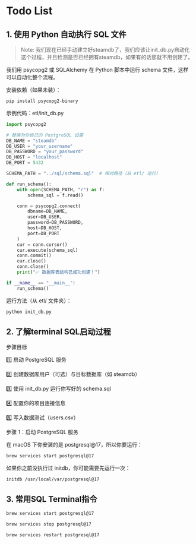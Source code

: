 # Todo List

## 1. 使用 Python 自动执行 SQL 文件

> Note: 我们现在已经手动建立好steamdb了，我们应该让init_db.py自动化这个过程，并且检测是否已经拥有steamdb，如果有的话那就不用创建了。

我们用 psycopg2 或 SQLAlchemy 在 Python 脚本中运行 schema 文件，这样可以自动化整个流程。

安装依赖（如果未装）：
```bash
pip install psycopg2-binary
```

示例代码：etl/init_db.py

```python
import psycopg2

# 替换为你自己的 PostgreSQL 设置
DB_NAME = "steamdb"
DB_USER = "your_username"
DB_PASSWORD = "your_password"
DB_HOST = "localhost"
DB_PORT = 5432

SCHEMA_PATH = "../sql/schema.sql"  # 相对路径（从 etl/ 运行）

def run_schema():
    with open(SCHEMA_PATH, "r") as f:
        schema_sql = f.read()

    conn = psycopg2.connect(
        dbname=DB_NAME,
        user=DB_USER,
        password=DB_PASSWORD,
        host=DB_HOST,
        port=DB_PORT
    )
    cur = conn.cursor()
    cur.execute(schema_sql)
    conn.commit()
    cur.close()
    conn.close()
    print("✅ 数据库表结构已成功创建！")

if __name__ == "__main__":
    run_schema()
```

运行方法（从 etl/ 文件夹）：
```bash
python init_db.py
```

## 2. 了解terminal SQL启动过程

步骤目标

1️⃣	启动 PostgreSQL 服务

2️⃣	创建数据库用户（可选）与目标数据库（如 steamdb）

3️⃣	使用 init_db.py 运行你写好的 schema.sql

4️⃣	配置你的项目连接信息

5️⃣	写入数据测试（users.csv）

步骤 1：启动 PostgreSQL 服务

在 macOS 下你安装的是 postgresql@17，所以你要运行：

```bash
brew services start postgresql@17
```

如果你之前没执行过 initdb，你可能需要先运行一次：

```bash
initdb /usr/local/var/postgresql@17
```

## 3. 常用SQL Terminal指令

```bash
brew services start postgresql@17

brew services stop postgresql@17

brew services restart postgresql@17

```

